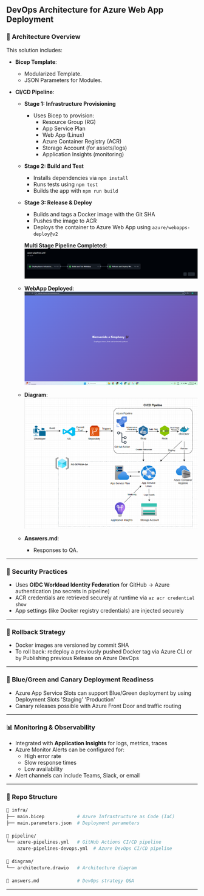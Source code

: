 ## DevOps Architecture for Azure Web App Deployment


### 📐 Architecture Overview

This solution includes:

- **Bicep Template**:
  - Modularized Template.
  - JSON Parameters for Modules.

- **CI/CD Pipeline**:
  - **Stage 1: Infrastructure Provisioning**
    - Uses Bicep to provision:
      - Resource Group (RG)
      - App Service Plan
      - Web App (Linux)
      - Azure Container Registry (ACR)
      - Storage Account (for assets/logs)
      - Application Insights (monitoring)
  
  - **Stage 2: Build and Test**
    - Installs dependencies via `npm install`
    - Runs tests using `npm test`
    - Builds the app with `npm run build`

  - **Stage 3: Release & Deploy**
    - Builds and tags a Docker image with the Git SHA
    - Pushes the image to ACR
    - Deploys the container to Azure Web App using `azure/webapps-deploy@v2`

    **Multi Stage Pipeline Completed**:
    ![Jobs completed](documentation-images/Captura%20de%20pantalla%202025-04-23%20090642.png)

  -  **WebApp Deployed**: 
    ![App deployed](documentation-images/Captura%20de%20pantalla%202025-04-22%20195518.png)

  - **Diagram**:   
    ![Jobs completed](diagram/architecture.png)

  - **Answers.md**: 
    - Responses to QA.


---

### 🔐 Security Practices

- Uses **OIDC Workload Identity Federation** for GitHub → Azure authentication (no secrets in pipeline)
- ACR credentials are retrieved securely at runtime via `az acr credential show`
- App settings (like Docker registry credentials) are injected securely

---

### 🔁 Rollback Strategy

- Docker images are versioned by commit SHA
- To roll back: redeploy a previously pushed Docker tag via Azure CLI or by Publishing previous Release on Azure DevOps

---

### 🌈 Blue/Green and Canary Deployment Readiness

- Azure App Service Slots can support Blue/Green deployment by using Deployment Slots 'Staging' 'Production'
- Canary releases possible with Azure Front Door and traffic routing

---

### 📊 Monitoring & Observability

- Integrated with **Application Insights** for logs, metrics, traces
- Azure Monitor Alerts can be configured for:
  - High error rate
  - Slow response times
  - Low availability
- Alert channels can include Teams, Slack, or email

---

### 📁 Repo Structure

```bash
📁 infra/
├── main.bicep            # Azure Infrastructure as Code (IaC)
├── main.parameters.json  # Deployment parameters

📁 pipeline/
└── azure-pipelines.yml   # GitHub Actions CI/CD pipeline
    azure-pipelines-devops.yml  # Azure DevOps CI/CD pipeline

📁 diagram/
└── architecture.drawio   # Architecture diagram

📄 answers.md              # DevOps strategy Q&A
```

---



